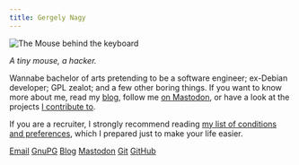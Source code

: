```yaml
---
title: Gergely Nagy
---
```


![The Mouse behind the keyboard](/assets/asylum/images/algernon-mouse.png)

*A tiny mouse, a hacker.*

Wannabe bachelor of arts pretending to be a software engineer; ex-Debian developer;
GPL zealot; and a few other boring things. If you want to know more about me,
read my [blog][blog], follow me [on Mastodon][mastodon], or have a look at the
projects [I contribute to][github].

 [blog]: /blog/
 [mastodon]: https://trunk.mad-scientist.club/@algernon
 [github]: https://github.com/algernon

If you are a recruiter, I strongly recommend reading <a
href="/about/for-recruiters/">my list of conditions and preferences</a>, which I
prepared just to make your life easier.

<a href="mailto:asylum@gergo.csillger.hu"
   rel="me"
   class="button"
   title="Email">Email</a>
<a href="https://keybase.io/algernon"
   rel="me"
   class="button"
   title="GPG">GnuPG</a>
<a href="/blog/"
   rel="me"
   class="button"
   title="Blog">Blog</a>
<a href="https://trunk.mad-scientist.club/@algernon" class="button"
   rel="me"
   title="Mastodon">Mastodon</a>
<a href="https://git.madhouse-project.org/algernon"
   rel="me"
   class="button"
   title="Git">Git</a>
<a href="https://github.com/algernon"
   rel="me"
   class="button"
   title="GitHub">GitHub</a>
